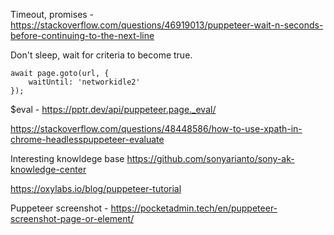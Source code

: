 Timeout, promises - https://stackoverflow.com/questions/46919013/puppeteer-wait-n-seconds-before-continuing-to-the-next-line  

Don't sleep, wait for criteria to become true.

```
await page.goto(url, {
    waitUntil: 'networkidle2'
});
```

$eval - https://pptr.dev/api/puppeteer.page._eval/  

https://stackoverflow.com/questions/48448586/how-to-use-xpath-in-chrome-headlesspuppeteer-evaluate  

Interesting knowldege base https://github.com/sonyarianto/sony-ak-knowledge-center  

https://oxylabs.io/blog/puppeteer-tutorial  

Puppeteer screenshot - https://pocketadmin.tech/en/puppeteer-screenshot-page-or-element/  
